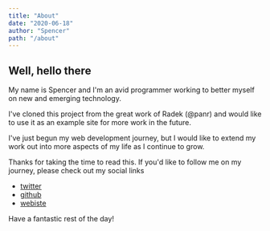 ```yaml
---
title: "About"
date: "2020-06-18"
author: "Spencer"
path: "/about"
---
```


## Well, hello there

My name is Spencer and I'm an avid programmer working to better myself on new and emerging technology.

I've cloned this project from the great work of Radek (@panr) and would like to use it as an example site for more work in the future.

I've just begun my web development journey, but I would like to extend my work out into more aspects of my life as I continue to grow.

Thanks for taking the time to read this. If you'd like to follow me on my journey, please check out my social links

- [twitter](https://twitter.com/srepollock)
- [github](https://github.com/srepollock)
- [webiste](https://spollock.ca)

Have a fantastic rest of the day!
